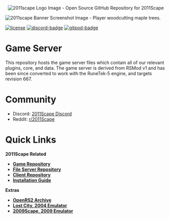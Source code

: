 <p align="center"><img src="https://github.com/2011Scape/installation-guide/assets/75695035/6b99c832-6d62-4811-bdda-143d72c13c7a" alt="2011scape Logo Image - Open Source GitHub Repository for 2011Scape" />

<img src="https://github.com/2011Scape/game/assets/75695035/95785503-e62d-4bdd-8313-7c5613009169" alt="2011scape Banner Screenshot Image - Player woodcutting maple trees." /></p>

[![license][license-badge]][isc] [![discord-badge]][discord] [![gitpod-badge]][gitpod]

  
# Game Server

This repository hosts the game server files which contain all of our relevant plugins, core, and data. The game server is derived from RSMod v1 and has been since converted to work with the RuneTek-5 engine, and targets revision 667.

# Community

- Discord: [2011Scape Discord](https://discord.gg/jDbBAKjhxh)
- Reddit: [r/2011Scape](https://www.reddit.com/r/2011scape/)

# Quick Links

<b>2011Scape Related<b>
- [Game Repository](https://github.com/2011Scape/game)
- [File Server Repository](https://github.com/2011Scape/file-server)
- [Client Repository](https://github.com/2011Scape/rs-client)
- [Installation Guide](https://github.com/2011Scape/installation-guide)

<b>Extras</b>
- [OpenRS2 Archive](https://archive.openrs2.org/)
- [Lost City, 2004 Emulator](https://discord.gg/hN3tHUmZEN)
- [2009Scape, 2009 Emulator](https://2009scape.org)

[isc]: https://opensource.org/licenses/LGPL-3.0
[license]: https://github.com/2011Scape/game/blob/main/LICENSE
[license-badge]: https://img.shields.io/badge/license-ISC-informational

[discord]: https://discord.gg/jDbBAKjhxh
[discord-badge]: https://img.shields.io/discord/1055304546521469019?color=%237289da&logo=discord

[gitpod]: https://gitpod.io/#https://github.com/2011Scape/game
[gitpod-badge]: https://img.shields.io/badge/Contribute%20with-Gitpod-908a85?logo=gitpod
